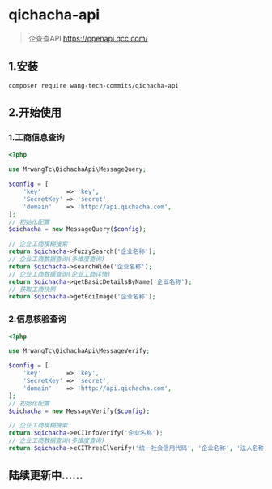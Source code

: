 # qichacha-api
> 企查查API https://openapi.qcc.com/
## 1.安装

```shell script
composer require wang-tech-commits/qichacha-api
```

## 2.开始使用

### 1.工商信息查询

```php
<?php

use MrwangTc\QichachaApi\MessageQuery;

$config = [
    'key'       => 'key',
    'SecretKey' => 'secret',
    'domain'    => 'http://api.qichacha.com',
];
// 初始化配置
$qichacha = new MessageQuery($config);

// 企业工商模糊搜索
return $qichacha->fuzzySearch('企业名称');
// 企业工商数据查询(多维度查询)
return $qichacha->searchWide('企业名称');
// 企业工商数据查询(企业工商详情)
return $qichacha->getBasicDetailsByName('企业名称');
// 获取工商快照
return $qichacha->getEciImage('企业名称');
```

### 2.信息核验查询

```php
<?php

use MrwangTc\QichachaApi\MessageVerify;

$config = [
    'key'       => 'key',
    'SecretKey' => 'secret',
    'domain'    => 'http://api.qichacha.com',
];
// 初始化配置
$qichacha = new MessageVerify($config);

// 企业工商模糊搜索
return $qichacha->eCIInfoVerify('企业名称');
// 企业工商数据查询(多维度查询)
return $qichacha->eCIThreeElVerify('统一社会信用代码', '企业名称', '法人名称');
```

## 陆续更新中……
